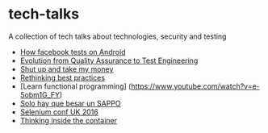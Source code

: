 # tech-talks
A collection of tech talks about technologies, security and testing

* [How facebook tests on Android](https://www.youtube.com/watch?v=HUE_yrd8tl0)
* [Evolution from Quality Assurance to Test Engineering](https://www.youtube.com/watch?v=nyOHJ4GR4iU)
* [Shut up and take my money](https://media.ccc.de/v/33c3-7969-shut_up_and_take_my_money#video&t=613)
* [Rethinking best practices](https://www.youtube.com/watch?v=x7cQ3mrcKaY)
* [Learn functional programming] (https://www.youtube.com/watch?v=e-5obm1G_FY)
* [Solo hay que besar un SAPPO](https://www.youtube.com/watch?time_continue=1&v=xJNuOHFEvc0)
* [Selenium conf UK 2016](https://www.youtube.com/watch?v=xtvvelPDzPQ)
* [Thinking inside the container](https://www.youtube.com/watch?v=YViFZBoKqjg)
